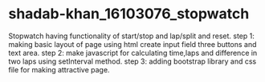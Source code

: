 # shadab-khan_16103076_stopwatch
Stopwatch having functionality of start/stop and lap/split and reset.
step 1: making basic layout of page using html create input field three buttons and text area.
step 2: make javascript for calculating time,laps and difference in two laps using setInterval method.
step 3: adding bootstrap library and css file for making attractive page.

